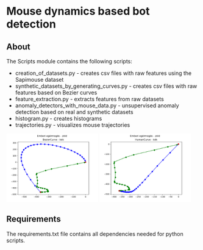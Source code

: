 # Mouse dynamics based bot detection

## About
The Scripts module contains the following scripts:
 - creation_of_datasets.py - creates csv files with raw features using the Sapimouse dataset
 - synthetic_datasets_by_generating_curves.py - creates csv files with raw features based on Bezier curves 
 - feature_extraction.py - extracts features from raw datasets
 - anomaly_detectors_with_mouse_data.py - unsupervised anomaly detection based on real and synthetic datasets
 - histogram.py - creates histograms
 - trajectories.py - visualizes mouse trajectories

<img src="https://github.com/kandi00/Mouse-dynamics-based-bot-detection/blob/main/trajectories/human_bezier_hu.png?raw=true" width="240"/>
<img src="https://github.com/kandi00/Mouse-dynamics-based-bot-detection/blob/main/trajectories/human_human_like_hu.png?raw=true" width="240"/>

## Requirements
The requirements.txt file contains all dependencies needed for python scripts.



